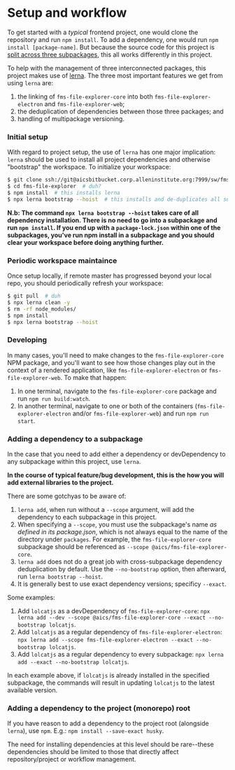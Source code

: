 Setup and workflow
==================

To get started with a _typical_ frontend project, one would clone the repository and run `npm install`. To add a
dependency, one would run `npm install [package-name]`. But because the source code for this project is [split across
three subpackages](01-project-layout.md), this all works differently in this project.

To help with the management of three interconnected packages, this project makes use of
[lerna](https://github.com/lerna/lerna). The three most important features we get from using `lerna` are:
1) the linking of `fms-file-explorer-core` into both `fms-file-explorer-electron` and `fms-file-explorer-web`;
2) the deduplication of dependencies between those three packages; and
3) handling of multipackage versioning.


### Initial setup
With regard to project setup, the use of `lerna` has one major implication: `lerna` should be used to install all
project dependencies and otherwise "bootstrap" the workspace. To initialize your workspace:
```bash
$ git clone ssh://git@aicsbitbucket.corp.alleninstitute.org:7999/sw/fms-file-explorer.git  # duh
$ cd fms-file-explorer  # duh?
$ npm install  # this installs lerna
$ npx lerna bootstrap --hoist  # this installs and de-duplicates all subpackage dependencies and performs any linking between packages
```

**N.b: The command `npx lerna bootstrap --hoist` takes care of all dependency installation. There is no need to go into
a subpackage and run `npm install`. If you end up with a `package-lock.json` within one of the subpackages, you've run
npm install in a subpackage and you should clear your workspace before doing anything further.**


### Periodic workspace maintaince
Once setup locally, if remote master has progressed beyond your local repo, you should periodically refresh your
workspace:
```bash
$ git pull  # duh
$ npx lerna clean -y
$ rm -rf node_modules/
$ npm install
$ npx lerna bootstrap --hoist
```


### Developing
In many cases, you'll need to make changes to the `fms-file-explorer-core` NPM package, and you'll want to see how those
changes play out in the context of a rendered application, like `fms-file-explorer-electron` or `fms-file-explorer-web`.
To make that happen:
1. In one terminal, navigate to the `fms-file-explorer-core` package and run `npm run build:watch`.
2. In another terminal, navigate to one or both of the containers (`fms-file-explorer-electron` and/or `fms-file-explorer-web`) and run `npm run start`.


### Adding a dependency to a subpackage
In the case that you need to add either a dependency or devDependency to any subpackage within this project, use `lerna`.

**In the course of typical feature/bug development, this is the how you will add external libraries to the project.**

There are some gotchyas to be aware of:
1. `lerna add`, when run without a `--scope` argument, will add the dependency to each subpackage in this project.
2. When specifying a `--scope`, you must use the subpackage's name _as defined in its package.json_, which is not always
equal to the name of the directory under `packages`. For example, the `fms-file-explorer-core` subpackage should be
referenced as `--scope @aics/fms-file-explorer-core`.
3. `lerna add` does not do a great job with cross-subpackage dependency deduplication by default. Use the
`--no-bootstrap` option, then afterward, run `lerna bootstrap --hoist`.
4. It is generally best to use exact dependency versions; specificy `--exact`.


Some examples:
1. Add `lolcatjs` as a devDependency of `fms-file-explorer-core`:
`npx lerna add --dev --scope @aics/fms-file-explorer-core --exact --no-bootstrap lolcatjs`.
2. Add `lolcatjs` as a regular dependency of `fms-file-explorer-electron`:
`npx lerna add --scope fms-file-explorer-electron --exact --no-bootstrap lolcatjs`.
3. Add `lolcatjs` as a regular dependency to every subpackage:
`npx lerna add --exact --no-bootstrap lolcatjs`.

In each example above, if `lolcatjs` is already installed in the specified subpackage, the commands will result in
updating `lolcatjs` to the latest available version.


### Adding a dependency to the project (monorepo) root
If you have reason to add a dependency to the project root (alongside `lerna`), use `npm`. E.g.:
`npm install --save-exact husky`.

The need for installing dependencies at this level should be rare--these dependencies should be limited to those that
directly affect repository/project or workflow management.
